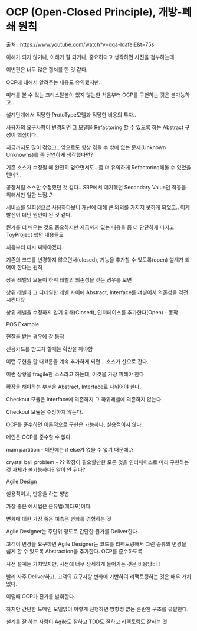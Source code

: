 # OCP (Open-Closed Principle), 개방-폐쇄 원칙

출처 : https://www.youtube.com/watch?v=dqa-IdafeIE&t=75s

이해가 되지 않거나, 이해가 잘 되거나, 중요하다고 생각하면 사진을 첨부하는데

이번편은 너무 많은 캡쳐를 한 것 같다.

OCP에 대해서 알려주는 내용도 유익했지만..

미래를 볼 수 있는 크리스탈볼이 있지 않는한 처음부터 OCP를 구현하는 것은 불가능하고..

설계단계에서 적당한 ProtoType모델과 적당한 비용의 투자..

사용자의 요구사항이 변경되면 그 모델을 Refactoring 할 수 있도록 하는 Abstract 구성이 핵심이다.

지금까지도 많이 겪었고.. 앞으로도 항상 겪을 수 밖에 없는 문제(Unknown Unknowns)를 좀 당연하게 생각했다면?

기존 소스가 수정될 때 완전히 엎으면서도.. 좀 더 유익하게 Refactoring해볼 수 있었을텐데?..

공장처럼 소스만 수정했던 것 같다.. SRP에서 얘기했던 Secondary Value인 작동을 위해서만 일한 느낌..?

서비스를 일회성으로 사용하다보니 개선에 대해 큰 의의를 가지지 못하게 되었고.. 이게 발전이 더딘 원인이 된 것 같다.

뭔가를 더 배우는 것도 중요하지만 지금까지 있는 내용을 좀 더 단단하게 다지고 ToyProject 했던 내용들도

처음부터 다시 짜봐야겠다.

기존의 코드를 변경하지 않으면서(closed), 기능을 추가할 수 있도록(open) 설계가 되어야 한다는 원칙

상위 레벨의 모듈이 하위 레벨의 의존성을 갖는 경우를 보면

상위 레벨과 그 디테일한 레벨 사이에 Abstract, Interface를 껴넣어서 의존성을 역전 시킨다!?

상위 레벨을 수정하지 않기 위해(Closed), 인터페이스를 추가한다(Open) - 동작 

POS Example

현찰을 받는 경우에 잘 동작

신용카드를 받고자 할때는 확장을 해야함

이런 구현을 할 때 if문을 계속 추가하게 되면 .. 소스가 산으로 간다.

이런 상황을 fragile한 소스라고 하는데, 이것을 가장 피해야 한다

확장을 해야하는 부분을 Abstract, Interface로 나뉘어야 한다.

Checkout 모듈은 interface에 의존하지 그 하위레벨에 의존하지 않는다.

Checkout 모듈은 수정하지 않는다.

OCP를 준수하면 이론적으로 구현은 가능하나, 실용적이지 않다.

메인은 OCP를 준수할 수 없다.

main partition - 메인에는 if else가 없을 수 없기 때문에..?

crystal ball problem - ?? 확장이 필요할만한 모든 것을 인터페이스로 미리 구현하는 것 자체가 불가능하다? 말이 안 된다?

Agile Design

실용적이고, 반응을 하는 방법

가장 좋은 예시법은 은유법(메타포)이다.

변화에 대한 가장 좋은 예측은 변화를 경험하는 것

Agile Designer는 주단위 정도로 간단한 뭔가를 Deliver한다.

고객이 변경을 요구하면 Agile Designer는 코드를 리팩토링해서 그런 종류의 변경을 쉽게 할 수 있도록 Abstraction을 추가한다.
OCP를 준수하도록

사전 설계는 가치있지만, 사전에 너무 상세하게 들어가는 것은 비용낭비 ! 

빨리 자주 Deliver하고, 고객의 요구사항 변화에 기반하여 리팩토링하는 것은 매우 가치 있다.

이럴때 OCP가 진가를 발휘한다.

하지만 간단한 도메인 모델없이 이렇게 진행하면 방향성 없는 혼란한 구조를 유발한다.

설계를 잘 하는 사람이 Agile도 잘하고 TDD도 잘하고 리팩토링도 잘하는 것